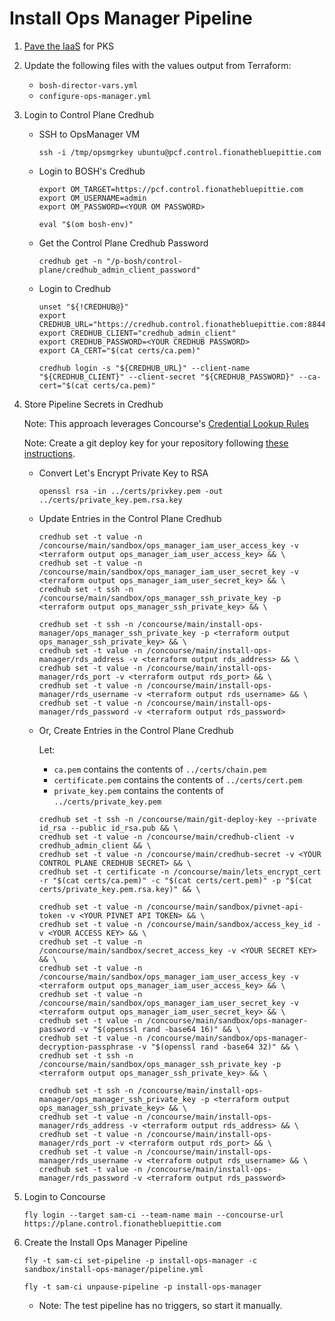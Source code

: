 #   Install Ops Manager Pipeline

1.  [Pave the IaaS](../../terraform/README.md) for PKS

1.  Update the following files with the values output from Terraform:
    *   `bosh-director-vars.yml`
    *   `configure-ops-manager.yml`

1.  Login to Control Plane Credhub

    *   SSH to OpsManager VM
        ```
        ssh -i /tmp/opsmgrkey ubuntu@pcf.control.fionathebluepittie.com
        ```

    *   Login to BOSH's Credhub
        ```
        export OM_TARGET=https://pcf.control.fionathebluepittie.com
        export OM_USERNAME=admin
        export OM_PASSWORD=<YOUR OM PASSWORD>

        eval "$(om bosh-env)"
        ```

    *   Get the Control Plane Credhub Password
        ```
        credhub get -n "/p-bosh/control-plane/credhub_admin_client_password"
        ```

    *   Login to Credhub
        ```
        unset "${!CREDHUB@}"
        export CREDHUB_URL="https://credhub.control.fionathebluepittie.com:8844"
        export CREDHUB_CLIENT="credhub_admin_client"
        export CREDHUB_PASSWORD=<YOUR CREDHUB PASSWORD>
        export CA_CERT="$(cat certs/ca.pem)"

        credhub login -s "${CREDHUB_URL}" --client-name "${CREDHUB_CLIENT}" --client-secret "${CREDHUB_PASSWORD}" --ca-cert="$(cat certs/ca.pem)"
        ```

1.  Store Pipeline Secrets in Credhub

    Note: This approach leverages Concourse's [Credential Lookup Rules](https://concourse-ci.org/credhub-credential-manager.html#credential-lookup-rules)

    Note: Create a git deploy key for your repository following [these instructions](https://developer.github.com/v3/guides/managing-deploy-keys/#deploy-keys).

    *   Convert Let's Encrypt Private Key to RSA
        ```
        openssl rsa -in ../certs/privkey.pem -out ../certs/private_key.pem.rsa.key
        ```

    *   Update Entries in the Control Plane Credhub

        ```
        credhub set -t value -n /concourse/main/sandbox/ops_manager_iam_user_access_key -v <terraform output ops_manager_iam_user_access_key> && \
        credhub set -t value -n /concourse/main/sandbox/ops_manager_iam_user_secret_key -v <terraform output ops_manager_iam_user_secret_key> && \
        credhub set -t ssh -n /concourse/main/sandbox/ops_manager_ssh_private_key -p <terraform output ops_manager_ssh_private_key> && \

        credhub set -t ssh -n /concourse/main/install-ops-manager/ops_manager_ssh_private_key -p <terraform output ops_manager_ssh_private_key> && \
        credhub set -t value -n /concourse/main/install-ops-manager/rds_address -v <terraform output rds_address> && \
        credhub set -t value -n /concourse/main/install-ops-manager/rds_port -v <terraform output rds_port> && \
        credhub set -t value -n /concourse/main/install-ops-manager/rds_username -v <terraform output rds_username> && \
        credhub set -t value -n /concourse/main/install-ops-manager/rds_password -v <terraform output rds_password>
        ```

    *   Or, Create Entries in the Control Plane Credhub

        Let:
        * `ca.pem` contains the contents of `../certs/chain.pem`
        * `certificate.pem` contains the contents of `../certs/cert.pem`
        * `private_key.pem` contains the contents of `../certs/private_key.pem`

        ```
        credhub set -t ssh -n /concourse/main/git-deploy-key --private id_rsa --public id_rsa.pub && \
        credhub set -t value -n /concourse/main/credhub-client -v credhub_admin_client && \
        credhub set -t value -n /concourse/main/credhub-secret -v <YOUR CONTROL PLANE CREDHUB SECRET> && \
        credhub set -t certificate -n /concourse/main/lets_encrypt_cert -r "$(cat certs/ca.pem)" -c "$(cat certs/cert.pem)" -p "$(cat certs/private_key.pem.rsa.key)" && \

        credhub set -t value -n /concourse/main/sandbox/pivnet-api-token -v <YOUR PIVNET API TOKEN> && \
        credhub set -t value -n /concourse/main/sandbox/access_key_id -v <YOUR ACCESS KEY> && \
        credhub set -t value -n /concourse/main/sandbox/secret_access_key -v <YOUR SECRET KEY> && \
        credhub set -t value -n /concourse/main/sandbox/ops_manager_iam_user_access_key -v <terraform output ops_manager_iam_user_access_key> && \
        credhub set -t value -n /concourse/main/sandbox/ops_manager_iam_user_secret_key -v <terraform output ops_manager_iam_user_secret_key> && \
        credhub set -t value -n /concourse/main/sandbox/ops-manager-password -v "$(openssl rand -base64 16)" && \
        credhub set -t value -n /concourse/main/sandbox/ops-manager-decryption-passphrase -v "$(openssl rand -base64 32)" && \
        credhub set -t ssh -n /concourse/main/sandbox/ops_manager_ssh_private_key -p <terraform output ops_manager_ssh_private_key> && \

        credhub set -t ssh -n /concourse/main/install-ops-manager/ops_manager_ssh_private_key -p <terraform output ops_manager_ssh_private_key> && \
        credhub set -t value -n /concourse/main/install-ops-manager/rds_address -v <terraform output rds_address> && \
        credhub set -t value -n /concourse/main/install-ops-manager/rds_port -v <terraform output rds_port> && \
        credhub set -t value -n /concourse/main/install-ops-manager/rds_username -v <terraform output rds_username> && \
        credhub set -t value -n /concourse/main/install-ops-manager/rds_password -v <terraform output rds_password>
        ```

1.  Login to Concourse
    ```
    fly login --target sam-ci --team-name main --concourse-url https://plane.control.fionathebluepittie.com
    ````

1.  Create the Install Ops Manager Pipeline
    ```
    fly -t sam-ci set-pipeline -p install-ops-manager -c sandbox/install-ops-manager/pipeline.yml

    fly -t sam-ci unpause-pipeline -p install-ops-manager
    ```
    * Note: The test pipeline has no triggers, so start it manually.